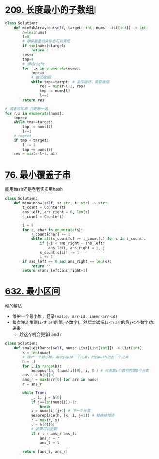 # [209. 长度最小的子数组l](https://leetcode.cn/problems/minimum-size-subarray-sum/description/)
```python
class Solution:
    def minSubArrayLen(self, target: int, nums: List[int]) -> int:
        n=len(nums)
        l=0
        # 确保最差的条件也可以满足
        if sum(nums)<target:
            return 0
        res=n
        tmp=0
        # 滑动right
        for r,x in enumerate(nums):
            tmp+=x
            # 尝试收缩l
            while tmp>=target: # 条件破坏，需要收缩
                res = min(r-l+1, res)
                tmp -= nums[l]
                l+=1
        return res

# 或者可写成 只更新一遍
for r,x in enumerate(nums):
	tmp+=x
	while tmp>=target:
		tmp -= nums[l]
		l+=1
	# regret
	if tmp < target:
		l -= 1
		tmp += nums[l]
	res = min(r-l+1, mi)            
```
# [76. 最小覆盖子串](https://leetcode.cn/problems/minimum-window-substring/)
能用hash还是老老实实用hash
```python
class Solution:
    def minWindow(self, s: str, t: str) -> str:
        t_count = Counter(t)
        ans_left, ans_right = 0, len(s)
        s_count = Counter()

        i = 0
        for j, char in enumerate(s):
            s_count[char] += 1
            while all(s_count[c] >= t_count[c] for c in t_count):
                if j-i < ans_right - ans_left:
                    ans_left, ans_right = i, j
                s_count[s[i]] -= 1
                i += 1
        if ans_left == 0 and ans_right == len(s):
            return ""
        return s[ans_left:ans_right+1]
```
# [632. 最小区间](https://leetcode.cn/problems/smallest-range-covering-elements-from-k-lists/)
堆的解法
- 维护一个最小堆，记录`(value, arr-id, inner-arr-id)`
- 每次弹走堆顶(`i`-th arr的第`j`个数字)，然后尝试把(`i`-th arr的第`j+1`个数字)加进来
	- 趁这个机会更新l and r
```python fold
class Solution:
    def smallestRange(self, nums: List[List[int]]) -> List[int]:
        k = len(nums)
        # 维护一个最小堆，每次pop掉一个元素，然后push进去一个元素
        h = []
        for i in range(k):
            heappush(h, (nums[i][0], i, 0)) # 代表第i个数组的第0个元素
        ans_l = h[0][0]
        ans_r = max(arr[0] for arr in nums)
        r = ans_r

        while True:
            _, i, j = h[0] 
            if j==len(nums[i])-1:
                break
            x = nums[i][j+1] # 下一个元素
            heapreplace(h, (x, i, j+1)) # 替换掉堆顶
            r = max(r, x)
            l = h[0][0]
            # 如果可以更新
            if r-l < ans_r-ans_l:
                ans_r = r
                ans_l = l
            
        return [ans_l, ans_r]
```